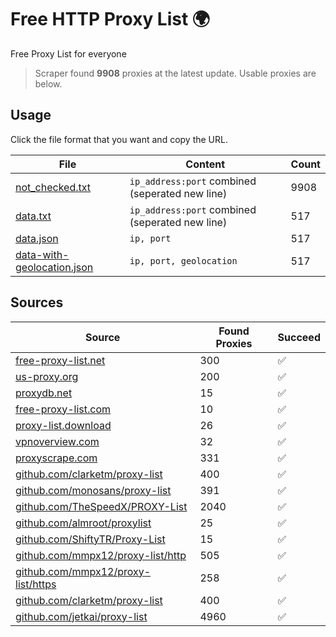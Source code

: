 
# Free HTTP Proxy List 🌍

Free Proxy List for everyone

> Scraper found **9908** proxies at the latest update. Usable proxies are below.

## Usage

Click the file format that you want and copy the URL.


|File|Content|Count|
|----|-------|-----|
|[not_checked.txt](https://raw.githubusercontent.com/yemixzy/proxy-list/main/proxy-list/not_checked.txt)|`ip_address:port` combined (seperated new line)|9908|
|[data.txt](https://raw.githubusercontent.com/yemixzy/proxy-list/main/proxy-list/data.txt)|`ip_address:port` combined (seperated new line)|517|
|[data.json](https://raw.githubusercontent.com/yemixzy/proxy-list/main/proxy-list/data.json)|`ip, port`|517|
|[data-with-geolocation.json](https://raw.githubusercontent.com/yemixzy/proxy-list/main/proxy-list/data-with-geolocation.json)|`ip, port, geolocation`|517|

## Sources

|Source|Found Proxies|Succeed|
|------|-------------|-------|
|[free-proxy-list.net](https://free-proxy-list.net)|300|✅|
|[us-proxy.org](https://www.us-proxy.org)|200|✅|
|[proxydb.net](http://proxydb.net)|15|✅|
|[free-proxy-list.com](https://free-proxy-list.com/?page=&port=&type%5B%5D=http&type%5B%5D=https&up_time=0&search=Search)|10|✅|
|[proxy-list.download](https://www.proxy-list.download/HTTP)|26|✅|
|[vpnoverview.com](https://vpnoverview.com/privacy/anonymous-browsing/free-proxy-servers)|32|✅|
|[proxyscrape.com](https://api.proxyscrape.com/v2/?request=displayproxies&protocol=http&timeout=10000&country=all&ssl=all&anonymity=all)|331|✅|
|[github.com/clarketm/proxy-list](https://raw.githubusercontent.com/clarketm/proxy-list/master/proxy-list-raw.txt)|400|✅|
|[github.com/monosans/proxy-list](https://raw.githubusercontent.com/monosans/proxy-list/main/proxies/http.txt)|391|✅|
|[github.com/TheSpeedX/PROXY-List](https://raw.githubusercontent.com/TheSpeedX/PROXY-List/master/http.txt)|2040|✅|
|[github.com/almroot/proxylist](https://raw.githubusercontent.com/almroot/proxylist/master/list.txt)|25|✅|
|[github.com/ShiftyTR/Proxy-List](https://raw.githubusercontent.com/ShiftyTR/Proxy-List/master/http.txt)|15|✅|
|[github.com/mmpx12/proxy-list/http](https://raw.githubusercontent.com/mmpx12/proxy-list/master/http.txt)|505|✅|
|[github.com/mmpx12/proxy-list/https](https://raw.githubusercontent.com/mmpx12/proxy-list/master/https.txt)|258|✅|
|[github.com/clarketm/proxy-list](https://raw.githubusercontent.com/clarketm/proxy-list/master/proxy-list-raw.txt)|400|✅|
|[github.com/jetkai/proxy-list](https://raw.githubusercontent.com/jetkai/proxy-list/main/online-proxies/txt/proxies.txt)|4960|✅|


